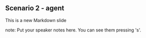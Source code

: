 ##  Scenario 2 - agent

This is a new Markdown slide

note:
    Put your speaker notes here.
    You can see them pressing 's'.
